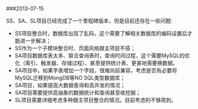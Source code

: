 ###2013-07-15
  
SS、SA、SL项目已经完成了一个里程碑版本，但是目前还存在一些问题:

* SS项目整合时，数据库出现了乱码，这个需要了解相关数据库的编码设置后才能进一步解决；
* SS作为一个子模块整合时、页面风格跟主项目不搭；
* SA项目数据库表太多、联合查询表时，查询时间过程，这个需要MySQL的优化（索引、触发器、存储过程）、甚至提供统计表、更甚地需要换数据。
* SA项目中，如果字表增加一个字段，很难向前兼容，考虑是否有必要将MySQL迁移到MongDB等NO SQL类型数据库；
* SA项目，如果提高大数据查询和高并发的情况；
* SA项目需要提供高抽象的数据统计和查询甚至收挖掘；
* SL项目需要详细考虑多种跟主项目整合的情况。目前考虑的不够周到。
